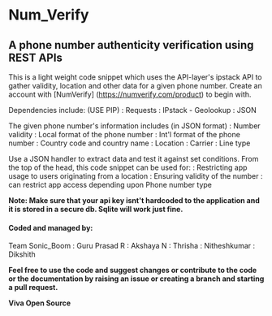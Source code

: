 # Num_Verify
## A phone number authenticity verification using REST APIs
This is a light weight code snippet which uses the API-layer's ipstack API to gather validity, location and other data for a given phone number.
Create an account with [NumVerify] (https://numverify.com/product) to begin with. 

Dependencies include: (USE PIP)
: Requests 
: IPstack - Geolookup
: JSON

The given phone number's information includes (in JSON format)
: Number validity
: Local format of the phone number 
: Int'l format of the phone number 
: Country code and country name 
: Location
: Carrier 
: Line type 

Use a JSON handler to extract data and test it against set conditions.
From the top of the head, this code snippet can be used for:
: Restricting app usage to users originating from a location
: Ensuring validity of the number
: can restrict app access depending upon Phone number type

**Note: Make sure that your api key isnt't hardcoded to the application and it is stored in a secure db. Sqlite will work just fine.**



#### Coded and managed by:
Team Sonic_Boom
: Guru Prasad R
: Akshaya N
: Thrisha
: Nitheshkumar 
: Dikshith 

**Feel free to use the code and suggest changes or contribute to the code or the documentation by raising an issue or creating a branch and starting a pull request.**

**Viva Open Source**

